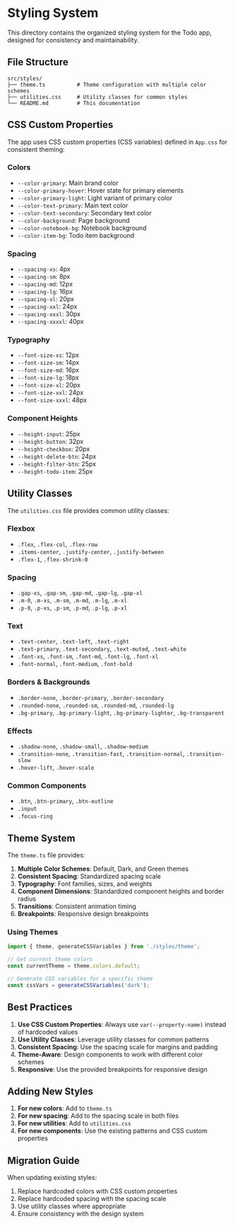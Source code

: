 # Styling System

This directory contains the organized styling system for the Todo app, designed for consistency and maintainability.

## File Structure

```
src/styles/
├── theme.ts          # Theme configuration with multiple color schemes
├── utilities.css     # Utility classes for common styles
└── README.md         # This documentation
```

## CSS Custom Properties

The app uses CSS custom properties (CSS variables) defined in `App.css` for consistent theming:

### Colors
- `--color-primary`: Main brand color
- `--color-primary-hover`: Hover state for primary elements
- `--color-primary-light`: Light variant of primary color
- `--color-text-primary`: Main text color
- `--color-text-secondary`: Secondary text color
- `--color-background`: Page background
- `--color-notebook-bg`: Notebook background
- `--color-item-bg`: Todo item background


### Spacing
- `--spacing-xs`: 4px
- `--spacing-sm`: 8px
- `--spacing-md`: 12px
- `--spacing-lg`: 16px
- `--spacing-xl`: 20px
- `--spacing-xxl`: 24px
- `--spacing-xxxl`: 30px
- `--spacing-xxxxl`: 40px

### Typography
- `--font-size-xs`: 12px
- `--font-size-sm`: 14px
- `--font-size-md`: 16px
- `--font-size-lg`: 18px
- `--font-size-xl`: 20px
- `--font-size-xxl`: 24px
- `--font-size-xxxl`: 48px

### Component Heights
- `--height-input`: 25px
- `--height-button`: 32px
- `--height-checkbox`: 20px
- `--height-delete-btn`: 24px
- `--height-filter-btn`: 25px
- `--height-todo-item`: 25px

## Utility Classes

The `utilities.css` file provides common utility classes:

### Flexbox
- `.flex`, `.flex-col`, `.flex-row`
- `.items-center`, `.justify-center`, `.justify-between`
- `.flex-1`, `.flex-shrink-0`

### Spacing
- `.gap-xs`, `.gap-sm`, `.gap-md`, `.gap-lg`, `.gap-xl`
- `.m-0`, `.m-xs`, `.m-sm`, `.m-md`, `.m-lg`, `.m-xl`
- `.p-0`, `.p-xs`, `.p-sm`, `.p-md`, `.p-lg`, `.p-xl`

### Text
- `.text-center`, `.text-left`, `.text-right`
- `.text-primary`, `.text-secondary`, `.text-muted`, `.text-white`
- `.font-xs`, `.font-sm`, `.font-md`, `.font-lg`, `.font-xl`
- `.font-normal`, `.font-medium`, `.font-bold`

### Borders & Backgrounds
- `.border-none`, `.border-primary`, `.border-secondary`
- `.rounded-none`, `.rounded-sm`, `.rounded-md`, `.rounded-lg`
- `.bg-primary`, `.bg-primary-light`, `.bg-primary-lighter`, `.bg-transparent`

### Effects
- `.shadow-none`, `.shadow-small`, `.shadow-medium`
- `.transition-none`, `.transition-fast`, `.transition-normal`, `.transition-slow`
- `.hover-lift`, `.hover-scale`

### Common Components
- `.btn`, `.btn-primary`, `.btn-outline`
- `.input`
- `.focus-ring`

## Theme System

The `theme.ts` file provides:

1. **Multiple Color Schemes**: Default, Dark, and Green themes
2. **Consistent Spacing**: Standardized spacing scale
3. **Typography**: Font families, sizes, and weights
4. **Component Dimensions**: Standardized component heights and border radius
5. **Transitions**: Consistent animation timing
6. **Breakpoints**: Responsive design breakpoints

### Using Themes

```typescript
import { theme, generateCSSVariables } from './styles/theme';

// Get current theme colors
const currentTheme = theme.colors.default;

// Generate CSS variables for a specific theme
const cssVars = generateCSSVariables('dark');
```

## Best Practices

1. **Use CSS Custom Properties**: Always use `var(--property-name)` instead of hardcoded values
2. **Use Utility Classes**: Leverage utility classes for common patterns
3. **Consistent Spacing**: Use the spacing scale for margins and padding
4. **Theme-Aware**: Design components to work with different color schemes
5. **Responsive**: Use the provided breakpoints for responsive design

## Adding New Styles

1. **For new colors**: Add to `theme.ts`
2. **For new spacing**: Add to the spacing scale in both files
3. **For new utilities**: Add to `utilities.css`
4. **For new components**: Use the existing patterns and CSS custom properties

## Migration Guide

When updating existing styles:

1. Replace hardcoded colors with CSS custom properties
2. Replace hardcoded spacing with the spacing scale
3. Use utility classes where appropriate
4. Ensure consistency with the design system 